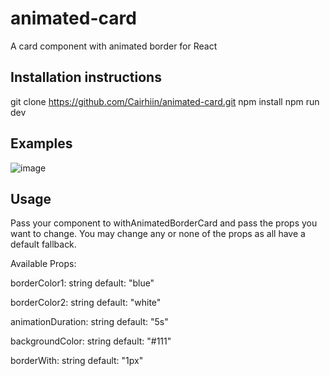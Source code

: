 # animated-card
A card component with animated border for React

## Installation instructions
git clone https://github.com/Cairhiin/animated-card.git
npm install
npm run dev

## Examples
![image](https://user-images.githubusercontent.com/21054780/236259737-98193214-f0f5-467a-9509-db818c9b3526.png)

## Usage
Pass your component to withAnimatedBorderCard and pass the props you want to change.
You may change any or none of the props as all have a default fallback.

Available Props:

borderColor1: string
default: "blue"

borderColor2: string
default: "white"

animationDuration: string
default: "5s"

backgroundColor: string
default: "#111"

borderWith: string
default: "1px"
